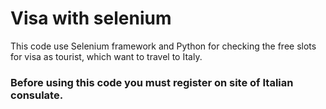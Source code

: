 # Visa with selenium

This code use Selenium framework and Python for checking the free slots for visa as tourist, which want to travel to Italy.

### Before using this code you must register on site of Italian consulate.
